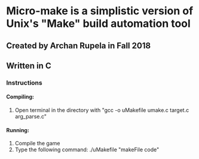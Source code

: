 # Micro-make is a simplistic version of Unix's "Make" build automation tool
## Created by Archan Rupela in Fall 2018
## Written in C

### Instructions

#### Compiling:
1. Open terminal in the directory with "gcc -o uMakefile umake.c target.c arg_parse.c"

#### Running:
1. Compile the game
2. Type the following command: ./uMakefile "makeFile code"
